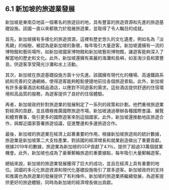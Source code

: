 ## 6.1 新加坡的旅遊業發展

新加坡是東南亞地區一個著名的旅遊目的地，具有豐富的旅遊資源和先進的旅遊基礎設施。該國一直以來都致力於發展旅遊業，並取得了令人瞩目的成就。

首先，新加坡擁有多樣化的旅遊資源。這裡有歷史悠久的文化遺產，例如名為「淡馬錫」的榕樹，被認為是新加坡的象徵，每年吸引大量遊客。新加坡還擁有一流的博物館和藝術場所，如新加坡國家博物館和新加坡藝術博物館，讓遊客能夠深入了解當地的歷史和文化。此外，新加坡還擁有美麗的海灘和島嶼，如圣淘沙島和寶豐島，供遊客享受陽光沙灘和水上活動。

其次，新加坡在旅遊基礎設施方面十分先進。該國擁有現代化的機場、高速鐵路系統和完善的交通網絡，使得遊客能夠輕鬆便捷地前往各個旅遊景點。此外，新加坡有許多豪華酒店和精品酒店，以應對不同遊客的需求。這些酒店提供舒適的住宿環境和高品質的服務，為遊客提供了良好的住宿體驗。

再者，新加坡政府針對旅遊業的發展制定了一系列的政策和計劃。他們重視旅遊業對經濟的貢獻，並且積極推廣國際旅遊市場。新加坡通過舉辦各種國際會議、展覽和體育賽事，吸引更多的國際遊客來到這個國家。此外，新加坡還推動地區旅遊合作，與鄰近國家簽署旅遊協議，促進雙邊和多邊旅遊合作。

最後，新加坡的旅遊業在經濟上起著重要的作用。根據新加坡旅遊局的統計數據，旅遊業是新加坡第二大支柱產業，對該國的經濟增長和就業創造做出了重要貢獻。根據2019年的數據，旅遊業為新加坡的GDP貢獻了4.1％，提供了超過33萬個就業機會。此外，新加坡也成為了豪華郵輪旅遊的重要據點，每年吸引大量郵輪遊客。

總結來說，新加坡的旅遊業發展獲得了巨大的成功，並且在經濟上具有重要的地位。該國的多元化旅遊資源和現代化基礎設施吸引了眾多遊客。新加坡政府的支持和推廣也為旅遊業的發展提供了有利條件。新加坡的旅遊業將繼續發展，為遊客提供更好的旅遊體驗，同時為新加坡的經濟增長做出貢獻。
